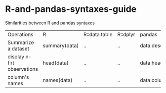 R-and-pandas-syntaxes-guide
===========================

Similarities between R and pandas syntaxes


 <table style="width:100%">
  <tr>
    <td>Operations</td>
    <td>R</td>
    <td>R::data.table</td>
    <td>R::dplyr</td>
    <td>pandas</td>
  </tr>
  <tr>
    <td>Summarize a dataset</td>
    <td>summary(data)</td>
    <td>..</td>
    <td>..</td>
    <td>data.describe()</td>
  </tr>
  <tr>
    <td>display n-firt observations</td>
    <td>head(data)</td>
    <td>..</td>
    <td>..</td>
    <td>data.head()</td>
  </tr>
  <tr>
    <td>column's names</td>
    <td>names(data)</td>
    <td>..</td>
    <td>..</td>
    <td>data.columns</td>
  </tr>
</table> 
